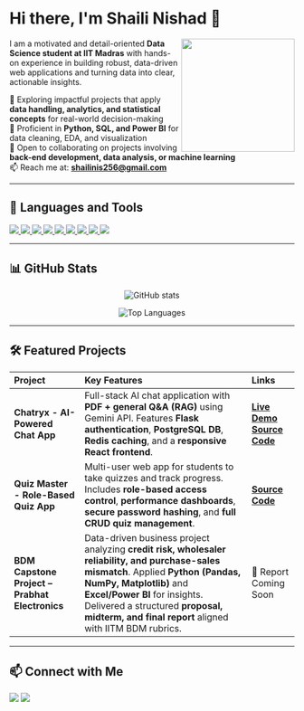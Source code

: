  # Hi there, I'm Shaili Nishad 👋  

<a href="https://www.linkedin.com/in/shaili-nishad-6262a2292/">
  <img align="right" width="200px" src="https://user-images.githubusercontent.com/5842998/218005322-98481342-6683-4963-9566-3532d0755a5b.gif"/>
</a>  

I am a motivated and detail-oriented **Data Science student at IIT Madras** with hands-on experience in building robust, data-driven web applications and turning data into clear, actionable insights.  

🔭 Exploring impactful projects that apply **data handling, analytics, and statistical concepts** for real-world decision-making  
🌱 Proficient in **Python, SQL, and Power BI** for data cleaning, EDA, and visualization  
👯 Open to collaborating on projects involving **back-end development, data analysis, or machine learning**  
📫 Reach me at: **shailinis256@gmail.com**  

---

## 🚀 Languages and Tools  

<p align="left">
  <a href="https://www.python.org" target="_blank"> <img src="https://img.shields.io/badge/Python-3776AB?style=for-the-badge&logo=python&logoColor=white"/> </a>
  <a href="https://www.java.com" target="_blank"> <img src="https://img.shields.io/badge/Java-ED8B00?style=for-the-badge&logo=openjdk&logoColor=white"/> </a>
  <a href="https://flask.palletsprojects.com/" target="_blank"> <img src="https://img.shields.io/badge/Flask-000000?style=for-the-badge&logo=flask&logoColor=white"/> </a>
  <a href="https://www.mysql.com/" target="_blank"> <img src="https://img.shields.io/badge/MySQL-4479A1?style=for-the-badge&logo=mysql&logoColor=white"/> </a>
  <a href="https://www.postgresql.org" target="_blank"> <img src="https://img.shields.io/badge/PostgreSQL-4169E1?style=for-the-badge&logo=postgresql&logoColor=white"/> </a>
  <a href="https://www.powerbi.com/" target="_blank"> <img src="https://img.shields.io/badge/PowerBI-F2C811?style=for-the-badge&logo=powerbi&logoColor=black"/> </a>
  <a href="https://developer.mozilla.org/en-US/docs/Web/JavaScript" target="_blank"> <img src="https://img.shields.io/badge/JavaScript-F7DF1E?style=for-the-badge&logo=javascript&logoColor=black"/> </a>
  <a href="https://www.w3.org/html/" target="_blank"> <img src="https://img.shields.io/badge/HTML5-E34F26?style=for-the-badge&logo=html5&logoColor=white"/> </a>
  <a href="https://www.w3schools.com/css/" target="_blank"> <img src="https://img.shields.io/badge/CSS3-1572B6?style=for-the-badge&logo=css3&logoColor=white"/> </a>
</p>  

---

## 📊 GitHub Stats  

<p align="center">
  <img src="https://github-readme-stats.vercel.app/api?username=shaili2005-code&show_icons=true&theme=tokyonight&rank_icon=github" alt="GitHub stats" />
</p>
<p align="center">
  <img src="https://github-readme-stats.vercel.app/api/top-langs/?username=shaili2005-code&layout=compact&theme=tokyonight" alt="Top Languages" />
</p>  

---

## 🛠️ Featured Projects  

| Project | Key Features | Links |
| :--- | :--- | :--- |
| **Chatryx - AI-Powered Chat App** | Full-stack AI chat application with **PDF + general Q&A (RAG)** using Gemini API. Features **Flask authentication**, **PostgreSQL DB**, **Redis caching**, and a **responsive React frontend**. | [**Live Demo**](https://chatryx.onrender.com/) <br/> [**Source Code**](https://github.com/shaili2005-code/chatryx) |
| **Quiz Master - Role-Based Quiz App** | Multi-user web app for students to take quizzes and track progress. Includes **role-based access control**, **performance dashboards**, **secure password hashing**, and **full CRUD quiz management**. | [**Source Code**](https://github.com/23f2004466/Quiz_Master) |
| **BDM Capstone Project – Prabhat Electronics** | Data-driven business project analyzing **credit risk, wholesaler reliability, and purchase-sales mismatch**. Applied **Python (Pandas, NumPy, Matplotlib)** and **Excel/Power BI** for insights. Delivered a structured **proposal, midterm, and final report** aligned with IITM BDM rubrics. | 📄 Report Coming Soon |

---

## 📫 Connect with Me  

<p align="left">
<a href="https://www.linkedin.com/in/shaili-nishad-6262a2292/" target="blank"><img src="https://img.shields.io/badge/LinkedIn-0077B5?style=for-the-badge&logo=linkedin&logoColor=white"/></a>
<a href="mailto:shailinis256@gmail.com" target="blank"><img src="https://img.shields.io/badge/Gmail-D14836?style=for-the-badge&logo=gmail&logoColor=white"/></a>
</p>  
